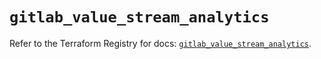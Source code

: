 # `gitlab_value_stream_analytics`

Refer to the Terraform Registry for docs: [`gitlab_value_stream_analytics`](https://registry.terraform.io/providers/gitlabhq/gitlab/17.10.0/docs/resources/value_stream_analytics).
